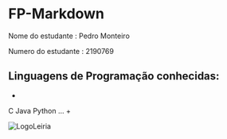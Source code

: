 # FP-Markdown
 
Nome do estudante : Pedro Monteiro


Numero do estudante : 2190769

## Linguagens de Programação conhecidas:
+
C
Java
Python
...
+

![LogoLeiria](https://www.google.com/search?q=logo+leiria&sxsrf=ALeKk01CkCr3e1YvdGJLuFuO5NvRGkc2Og:1586946790690&source=lnms&tbm=isch&sa=X&ved=2ahUKEwi-7_G9neroAhUkQkEAHempBUkQ_AUoAXoECAwQAw&biw=1360&bih=658#imgrc=kyZxQkK_9rdXbM)
